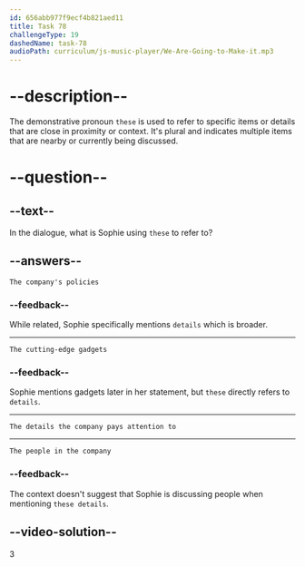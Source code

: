 ```yaml
---
id: 656abb977f9ecf4b821aed11
title: Task 78
challengeType: 19
dashedName: task-78
audioPath: curriculum/js-music-player/We-Are-Going-to-Make-it.mp3
---
```


<!--
AUDIO REFERENCE:
Sophie: Yeah. Here in the company, they are very attentive to these details. You are going to like it here if you are into cutting-edge gadgets.
-->

# --description--

The demonstrative pronoun `these` is used to refer to specific items or details that are close in proximity or context. It's plural and indicates multiple items that are nearby or currently being discussed.

# --question--

## --text--

In the dialogue, what is Sophie using `these` to refer to?

## --answers--

`The company's policies`

### --feedback--

While related, Sophie specifically mentions `details` which is broader.

---

`The cutting-edge gadgets`

### --feedback--

Sophie mentions gadgets later in her statement, but `these` directly refers to `details`.

---

`The details the company pays attention to`

---

`The people in the company`

### --feedback--

The context doesn't suggest that Sophie is discussing people when mentioning `these details`.

## --video-solution--

3
